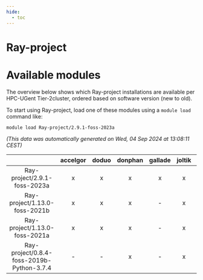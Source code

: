 ```yaml
---
hide:
  - toc
---
```


Ray-project
===========

# Available modules


The overview below shows which Ray-project installations are available per HPC-UGent Tier-2cluster, ordered based on software version (new to old).

To start using Ray-project, load one of these modules using a `module load` command like:

```shell
module load Ray-project/2.9.1-foss-2023a
```

*(This data was automatically generated on Wed, 04 Sep 2024 at 13:08:11 CEST)*  

| |accelgor|doduo|donphan|gallade|joltik|shinx|skitty|
| :---: | :---: | :---: | :---: | :---: | :---: | :---: | :---: |
|Ray-project/2.9.1-foss-2023a|x|x|x|x|x|x|x|
|Ray-project/1.13.0-foss-2021b|x|x|x|-|x|-|x|
|Ray-project/1.13.0-foss-2021a|x|x|x|-|x|-|x|
|Ray-project/0.8.4-foss-2019b-Python-3.7.4|-|-|x|-|x|-|x|

